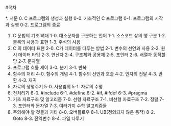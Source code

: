 #목차

*. 서문
0. C 프로그램의 생성과 실행
   0-0. 기초적인 C 프로그램
   0-1. 프로그램의 시작과 실행
   0-2. 프로그램의 종료
1. C 문법의 기초 뼈대
   1-0. 대소문자를 구분하는 언어 
   1-1. 소스코드 상의 행 구분
   1-2. 블록의 사용과 표현
   1-3. 주석의 사용
2. C 의 데이터 표현
   2-0. C가 데이터를 다루는 방법
   2-1. 변수의 선언과 사용
   2-2. 원시 데이터 타입
   2-3. 연산자
   2-4. 구조체와 공용체
   2-5. 포인터
   2-6. 배열과 동적할당
   2-7. 문자열
3. 프로그램 흐름 제어
   3-0. 분기
   3-1. 반복
4. 함수의 처리
   4-0. 함수의 개념
   4-1. 함수의 선언과 호출
   4-2. 인자의 전달
   4-3. 반환
   4-3. 재귀
5. 자료의 생명주기
   5-0. 사용범위
   5-1. 자료의 수명
6. 전처리기
   6-0. #include
   6-1. #define
   6-2. #if, #ifdef
   6-3. #pragma
7. 기초 자료구조 및 알고리즘
   7-0. 선형 자료구조
   7-1. 비선형 자료구조
   7-2. 정렬
   7-3. 포인터와 문자열
   7-3. 여러가지 수학 알고리즘들
8. 주의해야 할 것들과 기타
   8-0. 오버플로우
   8-1. UB(정의되지 않은 동작)
   8-2. Goto
   8-3. 전역변수 
   8-4. 파일 다루기
